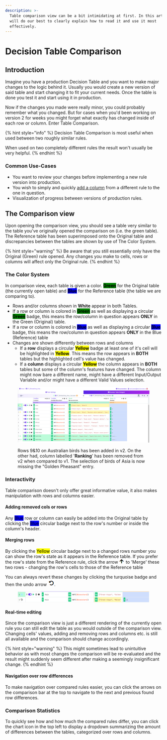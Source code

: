 ```yaml
---
description: >-
  Table comparison view can be a bit intimidating at first. In this article, we
  will do our best to clearly explain how to read it and use it most
  effectively.
---
```


# Decision Table Comparison

## Introduction

Imagine you have a production Decision Table and you want to make major changes to the logic behind it. Usually you would create a new version of said table and start changing it to fit your current needs. Once the table is done you test it and start using it in production.&#x20;

Now if the changes you made were really minor, you could probably remember what you changed. But for cases when you'd been working on version 2 for weeks you might forget what exactly has changed inside of each row or column. Enter Table Comparison.

{% hint style="info" %}
Decision Table Comparison is most useful when used between two roughly similar rules.

When used on two completely different rules the result won't usually be very helpful.
{% endhint %}

### Common Use-Cases

* You want to review your changes before implementing a new rule version into production.
* You wish to simply and quickly [add a column](decision-table-comparison.md#adding-removed-cols-or-rows) from a different rule to the one in question.&#x20;
* Visualization of progress between versions of production rules.

## The Comparison view

Upon opening the comparison view, you should see a table very similar to the table you've originally opened the comparison on (i.e. the green table). The Reference table has been superimposed onto the Original table and discrepancies between the tables are shown by use of The Color System.&#x20;

{% hint style="warning" %}
Be aware that you still essentially only have the Original (Green) rule opened. Any changes you make to cells, rows or columns will affect only the Original rule.
{% endhint %}

### The Color System

In comparison view, each table is given a color. <mark style="background-color:green;">**Green**</mark> for the Original table (the currently open table) and <mark style="background-color:blue;">**Blue**</mark> for the Reference table (the table we are comparing to).&#x20;

* Rows and/or columns shown in **White** appear in both Tables.&#x20;
* If a row or column is colored in <mark style="background-color:green;">**Green**</mark> as well as displaying a circular <mark style="background-color:green;">**Green**</mark> badge, this means the row/column in question appears **ONLY** in the Green (Original) table.
* If a row or column is colored in <mark style="background-color:blue;">**Blue**</mark> as well as displaying a circular <mark style="background-color:blue;">**Blue**</mark> badge, this means the row/column in question appears **ONLY** in the Blue (Reference) table
* Changes are shown differently between rows and columns
  * If a **row** displays a circular <mark style="background-color:yellow;">**Yellow**</mark> badge at least one of it's cell will be highlighted in <mark style="background-color:yellow;">**Yellow**</mark>. This means the row appears in **BOTH** tables but the highlighted cell's value has changed.
  * If a **column** displays a circular <mark style="background-color:yellow;">**Yellow**</mark> the column appears in **BOTH** tables but some of the column's features have changed. The column might now bare a different name, might have a different Input/Output Variable and/or might have a different Valid Values selection.

<figure><img src="../../../.gitbook/assets/image (273).png" alt=""><figcaption><p>Rows 9&#x26;10 on Australian birds has been added in v2. On the other had, column labelled '<strong>Ranking</strong>' has been removed from v2 when compared to v1. The selection of birds of Asia is now missing the "Golden Pheasant" entry.  </p></figcaption></figure>

### Interactivity

Table comparison doesn't only offer great informative value, it also makes manipulation with rows and columns easier.

#### Adding removed cols or rows

Any <mark style="background-color:blue;">Blue</mark> row or column can easily be added into the Original table by clicking the <mark style="background-color:blue;">Blue</mark> circular badge next to the row's number or inside the column's header.&#x20;

#### Merging rows

By clicking the <mark style="background-color:yellow;">Yellow</mark> circular badge next to a changed rows number you can show the row's state as it appears in the Reference table. If you prefer the row's state from the Reference rule, click the arrow ![](<../../../.gitbook/assets/image (266) (1).png>) to 'Merge' these two rows - changing the row's cells to those of the Reference table

You can always revert these changes by clicking the turquoise badge and then the undo arrow ![](<../../../.gitbook/assets/image (265) (1).png>).

<figure><img src="../../../.gitbook/assets/image (263) (1).png" alt=""><figcaption></figcaption></figure>

#### Real-time editing

Since the comparison view is just a different rendering of the currently open rule you can still edit the table as you would outside of the comparison view. Changing cells' values, adding and removing rows and columns etc. is still all available and the comparison should change accordingly.

{% hint style="warning" %}
This might sometimes lead to unintuitive behavior as with most changes the comparison will be re-evaluated and the result might suddenly seem different after making a seemingly insignificant change.
{% endhint %}

#### Navigation over row differences

To make navigation over compared rules easier, you can click the arrows on the comparison bar at the top to navigate to the next and previous found row differences.

### Comparison Statistics

To quickly see how and how much the compared rules differ, you can click the chart icon in the top left to display a dropdown summarizing the amount of differences between the tables, categorized over rows and columns.
